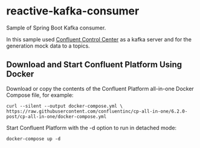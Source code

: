 # reactive-kafka-consumer
Sample of Spring Boot Kafka consumer.

In this sample used [Confluent Control Center](https://docs.confluent.io/platform/current/quickstart/ce-docker-quickstart.html) as a kafka server and for the generation mock data to a topics.

## Download and Start Confluent Platform Using Docker

Download or copy the contents of the Confluent Platform all-in-one Docker Compose file, for example:

```
curl --silent --output docker-compose.yml \
https://raw.githubusercontent.com/confluentinc/cp-all-in-one/6.2.0-post/cp-all-in-one/docker-compose.yml
```
Start Confluent Platform with the -d option to run in detached mode:

```
docker-compose up -d
```
